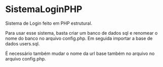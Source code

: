 # SistemaLoginPHP
Sistema de Login feito em PHP estrutural.

Para usar esse sistema, basta criar um banco de dados sql e renomear o nome do banco no arquivo config.php.
Em seguida importar a base de dados users.sql.

É necessário também mudar o nome da url base também no arquivo no arquivo config.php.
